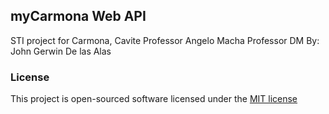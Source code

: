 ## myCarmona Web API

STI project for Carmona, Cavite
Professor Angelo Macha
Professor DM
By: John Gerwin De las Alas

### License

This project is open-sourced software licensed under the [MIT license](http://opensource.org/licenses/MIT)
